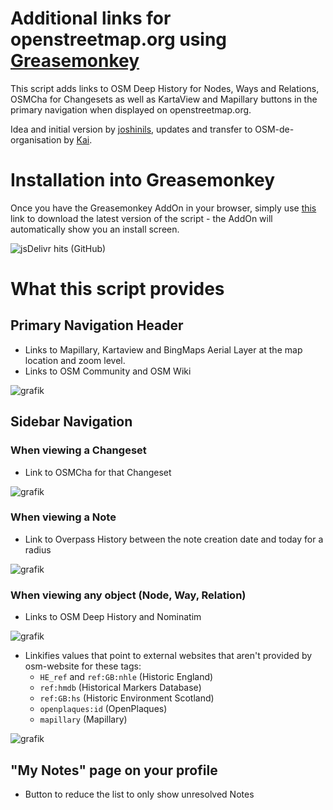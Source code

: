 # Additional links for openstreetmap.org using [Greasemonkey]([https://wikipedia.org/wiki/Greasemonkey](https://www.greasespot.net/))

This script adds links to OSM Deep History for Nodes, Ways and Relations, OSMCha for Changesets as well as KartaView and Mapillary buttons 
in the primary navigation when displayed on openstreetmap.org.

Idea and initial version by [joshinils](https://github.com/joshinils), updates and transfer to OSM-de-organisation by [Kai](https://github.com/kmpoppe).

# Installation into Greasemonkey

Once you have the Greasemonkey AddOn in your browser, simply use [this](https://cdn.jsdelivr.net/gh/OSM-de/osm-org-greasemonkey@master/osm-org-greasemonkey.user.js) link to download the latest version of the script - the AddOn will automatically show you an install screen.

![jsDelivr hits (GitHub)](https://img.shields.io/jsdelivr/gh/hm/OSM-de/osm-org-greasemonkey?style=for-the-badge)

# What this script provides

## Primary Navigation Header

* Links to Mapillary, Kartaview and BingMaps Aerial Layer at the map location and zoom level.
* Links to OSM Community and OSM Wiki

![grafik](https://github.com/OSM-de/osm-org-greasemonkey/assets/24451207/57c3bf80-8e5c-41a4-8731-dd01b0517b71)

## Sidebar Navigation

### When viewing a Changeset

* Link to OSMCha for that Changeset

![grafik](https://github.com/OSM-de/osm-org-greasemonkey/assets/24451207/13c0de19-e47f-4d57-8d39-c116f9029aa4)

### When viewing a Note

* Link to Overpass History between the note creation date and today for a radius

![grafik](https://github.com/OSM-de/osm-org-greasemonkey/assets/24451207/2ea8469c-3f92-4b25-997b-408beb0845f9)

### When viewing any object (Node, Way, Relation)

* Links to OSM Deep History and Nominatim

![grafik](https://github.com/OSM-de/osm-org-greasemonkey/assets/24451207/60ab1cb1-1098-4b6d-b737-79db781818ef)

* Linkifies values that point to external websites that aren't provided by osm-website for these tags:
  * `HE_ref` and `ref:GB:nhle` (Historic England)
  * `ref:hmdb` (Historical Markers Database)
  * `ref:GB:hs` (Historic Environment Scotland)
  * `openplaques:id` (OpenPlaques)
  * `mapillary` (Mapillary)

![grafik](https://github.com/OSM-de/osm-org-greasemonkey/assets/24451207/3d01725d-cfaa-43f7-a2d3-7327b2fbee30)

## "My Notes" page on your profile

* Button to reduce the list to only show unresolved Notes
